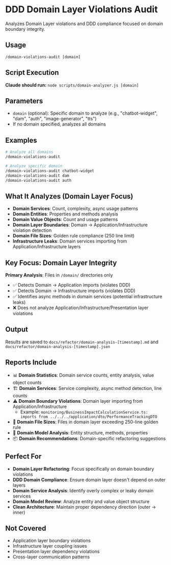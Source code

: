 # DDD Domain Layer Violations Audit

Analyzes Domain Layer violations and DDD compliance focused on domain boundary integrity.

## Usage

```
/domain-violations-audit [domain]
```

## Script Execution

**Claude should run:** `node scripts/domain-analyzer.js [domain]`

## Parameters

- `domain` (optional): Specific domain to analyze (e.g., "chatbot-widget", "dam", "auth", "image-generator", "tts")
- If no domain specified, analyzes all domains

## Examples

```bash
# Analyze all domains
/domain-violations-audit

# Analyze specific domain
/domain-violations-audit chatbot-widget
/domain-violations-audit dam
/domain-violations-audit auth
```

## What It Analyzes (Domain Layer Focus)

- **Domain Services**: Count, complexity, async usage patterns
- **Domain Entities**: Properties and methods analysis  
- **Domain Value Objects**: Count and usage patterns
- **Domain Layer Boundaries**: Domain → Application/Infrastructure violation detection
- **Domain File Sizes**: Golden rule compliance (250 line limit)
- **Infrastructure Leaks**: Domain services importing from Application/Infrastructure layers

## Key Focus: Domain Layer Integrity

**Primary Analysis**: Files in `/domain/` directories only
- ✅ Detects Domain → Application imports (violates DDD)
- ✅ Detects Domain → Infrastructure imports (violates DDD)  
- ✅ Identifies async methods in domain services (potential infrastructure leaks)
- ❌ Does not analyze Application/Infrastructure/Presentation layer violations

## Output

Results are saved to `docs/refactor/domain-analysis-[timestamp].md` and `docs/refactor/domain-analysis-[timestamp].json`

## Reports Include

- 📊 **Domain Statistics**: Domain service counts, entity analysis, value object counts
- 🏗️ **Domain Services**: Service complexity, async method detection, line counts
- ⚠️ **Domain Boundary Violations**: Domain layer importing from Application/Infrastructure
  - Example: `monitoring/BusinessImpactCalculationService.ts: imports from ../../../application/dto/PerformanceTrackingDTO`
- 📏 **Domain File Sizes**: Files in domain layer exceeding 250-line golden rule
- 🏢 **Domain Model Analysis**: Entity structure, methods, properties
- 📦 **Domain Recommendations**: Domain-specific refactoring suggestions

## Perfect For

- **Domain Layer Refactoring**: Focus specifically on domain boundary violations
- **DDD Domain Compliance**: Ensure domain layer doesn't depend on outer layers
- **Domain Service Analysis**: Identify overly complex or leaky domain services
- **Domain Model Review**: Analyze entity and value object structure
- **Clean Architecture**: Maintain proper dependency direction (outer → inner)

## Not Covered

- Application layer boundary violations
- Infrastructure layer coupling issues  
- Presentation layer dependency violations
- Cross-layer communication patterns